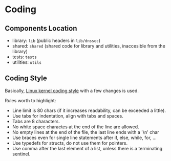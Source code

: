 # Coding

## Components Location

- library: `lib` (public headers in `lib/dnssec`)
- shared: `shared` (shared code for library and utilities, inaccesible from the library)
- tests: `tests`
- utilities: `utils`

## Coding Style

Basically, [Linux kernel coding style](https://www.kernel.org/doc/Documentation/CodingStyle) with a few changes is used.

Rules worth to highlight:

- Line limit is 80 chars (if it increases readability, can be exceeded a little).
- Use tabs for indentation, align with tabs and spaces.
- Tabs are 8 characters.
- No white space charactes at the end of the line are allowed.
- No empty lines at the end of the file, the last line ends with a '\n' char
- Use braces even for single line statements after if, else, while, for, ...
- Use typedefs for structs, do not use them for pointers.
- Use comma after the last element of a list, unless there is a terminating sentinel.
